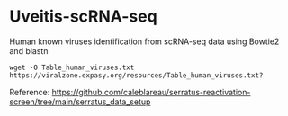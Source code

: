 # Uveitis-scRNA-seq

Human known viruses identification from scRNA-seq data using Bowtie2 and blastn
```
wget -O Table_human_viruses.txt https://viralzone.expasy.org/resources/Table_human_viruses.txt?
```

Reference: https://github.com/caleblareau/serratus-reactivation-screen/tree/main/serratus_data_setup

